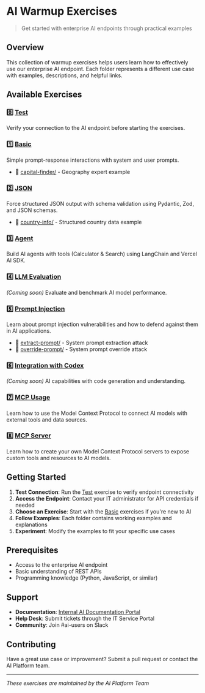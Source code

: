 # AI Warmup Exercises

> Get started with enterprise AI endpoints through practical examples

## Overview

This collection of warmup exercises helps users learn how to effectively use our enterprise AI endpoint. Each folder represents a different use case with examples, descriptions, and helpful links.

## Available Exercises

### 0️⃣ [Test](./test/)
Verify your connection to the AI endpoint before starting the exercises.

### 1️⃣ [Basic](./basic/)
Simple prompt-response interactions with system and user prompts.
- 📁 [capital-finder/](./basic/capital-finder/) - Geography expert example

### 2️⃣ [JSON](./json/)
Force structured JSON output with schema validation using Pydantic, Zod, and JSON schemas.
- 📁 [country-info/](./json/country-info/) - Structured country data example

### 3️⃣ [Agent](./agent/)
Build AI agents with tools (Calculator & Search) using LangChain and Vercel AI SDK.

### 4️⃣ [LLM Evaluation](./llm-evaluation/)
*(Coming soon)* Evaluate and benchmark AI model performance.

### 5️⃣ [Prompt Injection](./prompt-injection/)
Learn about prompt injection vulnerabilities and how to defend against them in AI applications.
- 📁 [extract-prompt/](./prompt-injection/extract-prompt/) - System prompt extraction attack
- 📁 [override-prompt/](./prompt-injection/override-prompt/) - System prompt override attack

### 6️⃣ [Integration with Codex](./integration-with-codex/)
*(Coming soon)* AI capabilities with code generation and understanding.

### 7️⃣ [MCP Usage](./mcp-usage/)
Learn how to use the Model Context Protocol to connect AI models with external tools and data sources.

### 8️⃣ [MCP Server](./mcp-server/)
Learn how to create your own Model Context Protocol servers to expose custom tools and resources to AI models.

## Getting Started

1. **Test Connection**: Run the [Test](./test/) exercise to verify endpoint connectivity
2. **Access the Endpoint**: Contact your IT administrator for API credentials if needed
3. **Choose an Exercise**: Start with the [Basic](./basic/) exercises if you're new to AI
4. **Follow Examples**: Each folder contains working examples and explanations
5. **Experiment**: Modify the examples to fit your specific use cases

## Prerequisites

- Access to the enterprise AI endpoint
- Basic understanding of REST APIs
- Programming knowledge (Python, JavaScript, or similar)

## Support

- **Documentation**: [Internal AI Documentation Portal](#)
- **Help Desk**: Submit tickets through the IT Service Portal
- **Community**: Join #ai-users on Slack

## Contributing

Have a great use case or improvement? Submit a pull request or contact the AI Platform team.

---

*These exercises are maintained by the AI Platform Team*
